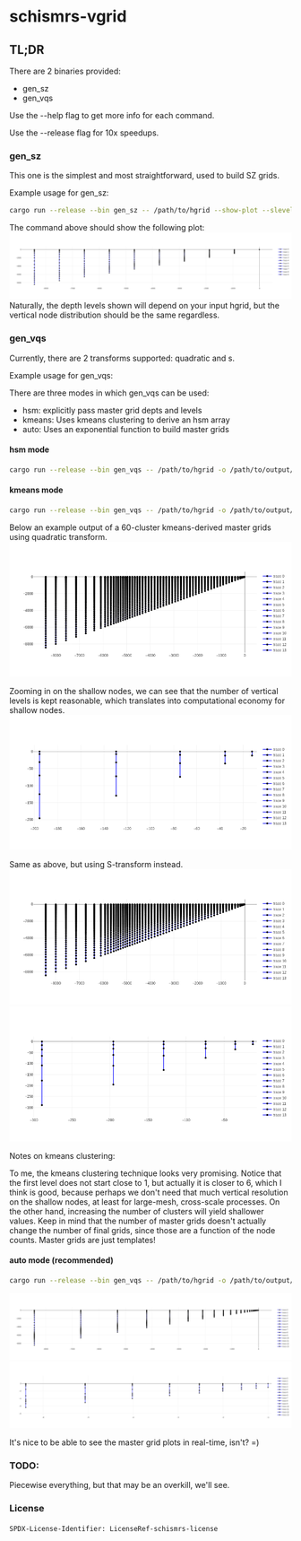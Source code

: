 # schismrs-vgrid

## TL;DR

There are 2 binaries provided:

- gen_sz
- gen_vqs

Use the --help flag to get more info for each command.

Use the --release flag for 10x speedups.

### gen_sz

This one is the simplest and most straightforward, used to build SZ grids.

Example usage for gen_sz:

```bash
cargo run --release --bin gen_sz -- /path/to/hgrid --show-plot --slevels=20 --theta-f=5 --theta-b=0.7 --critical-depth=5. -o vgrid.in
```

The command above should show the following plot:
![sz-20levels](./assets/sz_20levels.png)
Naturally, the depth levels shown will depend on your input hgrid, but the vertical node distribution should be the same regardless.

### gen_vqs

Currently, there are 2 transforms supported: quadratic and s.

Example usage for gen_vqs:

There are three modes in which gen_vqs can be used:

- hsm: explicitly pass master grid depts and levels
- kmeans: Uses kmeans clustering to derive an hsm array
- auto: Uses an exponential function to build master grids

#### hsm mode

```bash
cargo run --release --bin gen_vqs -- /path/to/hgrid -o /path/to/output/vgrid.in --show-zmas-plot --transform s --dz-bottom-min=1. --a-vqs0=-0.3 --theta-b=0. --theta-f=3. hsm --depths 50.0 60.0 80.0 110.0 150.0 200.0 260.0 330.0 410.0 500.0 600.0 8426.0 --nlevels 21 22 23 24 25 26 27 28 29 30 31 32
```

#### kmeans mode

```bash
cargo run --release --bin gen_vqs -- /path/to/hgrid -o /path/to/output/vgrid.in --transform s --dz-bottom-min=1. --a-vqs0=-0.3 --theta-b=0. --theta-f=3. kmeans --clusters=60 --max-levels=49
```

Below an example output of a 60-cluster kmeans-derived master grids using quadratic transform.
![kmeans-60clusters-quadratic](./assets/kmeans-60clusters-quadratic.png)

Zooming in on the shallow nodes, we can see that the number of vertical levels is kept reasonable, which translates into computational economy for shallow nodes.
![kmeans-zoomed-quadratic](./assets/kmeans-closeup-quadratic.png)

Same as above, but using S-transform instead.
![kmeans-60clusters-s](./assets/kmeans-60clusters-s.png)
![kmeans-zoomed-s](./assets/kmeans-closeup-s.png)

Notes on kmeans clustering:

To me, the kmeans clustering technique looks very promising. Notice that the first level does not start close to 1, but actually it is closer to 6, which I think is good, because perhaps we don't need that much vertical resolution on the shallow nodes, at least for large-mesh, cross-scale processes. On the other hand, increasing the number of clusters will yield shallower values. Keep in mind that the number of master grids doesn't actually change the number of final grids, since those are a function of the node counts. Master grids are just templates!

#### auto mode (recommended)

```bash
cargo run --release --bin gen_vqs -- /path/to/hgrid -o /path/to/output/vgrid.in --transform s --dz-bottom-min=1. --a-vqs0=-0.3 --theta-b=0.7 --theta-f=10. auto --ngrids=40 --max-levels=49
```

![auto](./assets/auto.png)
![auto-zoomed](./assets/auto-zoomed.png)

It's nice to be able to see the master grid plots in real-time, isn't? =)

### TODO:

Piecewise everything, but that may be an overkill, we'll see.

### License

`SPDX-License-Identifier: LicenseRef-schismrs-license`

